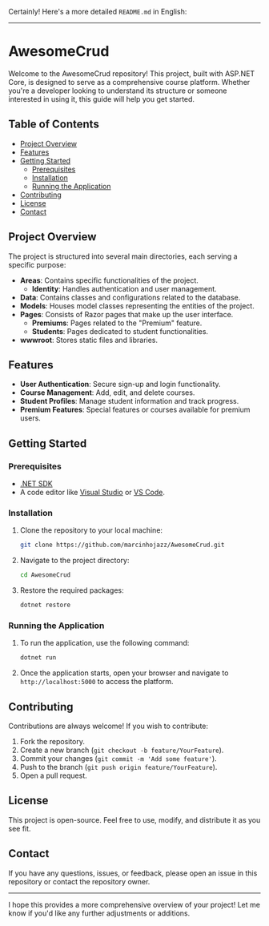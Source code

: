 ﻿Certainly! Here's a more detailed `README.md` in English:

---

# AwesomeCrud

Welcome to the AwesomeCrud repository! This project, built with ASP.NET Core, is designed to serve as a comprehensive course platform. Whether you're a developer looking to understand its structure or someone interested in using it, this guide will help you get started.

## Table of Contents

- [Project Overview](#project-overview)
- [Features](#features)
- [Getting Started](#getting-started)
    - [Prerequisites](#prerequisites)
    - [Installation](#installation)
    - [Running the Application](#running-the-application)
- [Contributing](#contributing)
- [License](#license)
- [Contact](#contact)

## Project Overview

The project is structured into several main directories, each serving a specific purpose:

- **Areas**: Contains specific functionalities of the project.
    - **Identity**: Handles authentication and user management.
- **Data**: Contains classes and configurations related to the database.
- **Models**: Houses model classes representing the entities of the project.
- **Pages**: Consists of Razor pages that make up the user interface.
    - **Premiums**: Pages related to the "Premium" feature.
    - **Students**: Pages dedicated to student functionalities.
- **wwwroot**: Stores static files and libraries.

## Features

- **User Authentication**: Secure sign-up and login functionality.
- **Course Management**: Add, edit, and delete courses.
- **Student Profiles**: Manage student information and track progress.
- **Premium Features**: Special features or courses available for premium users.

## Getting Started

### Prerequisites

- [.NET SDK](https://dotnet.microsoft.com/download)
- A code editor like [Visual Studio](https://visualstudio.microsoft.com/) or [VS Code](https://code.visualstudio.com/).

### Installation

1. Clone the repository to your local machine:
   ```bash
   git clone https://github.com/marcinhojazz/AwesomeCrud.git
   ```

2. Navigate to the project directory:
   ```bash
   cd AwesomeCrud
   ```

3. Restore the required packages:
   ```bash
   dotnet restore
   ```

### Running the Application

1. To run the application, use the following command:
   ```bash
   dotnet run
   ```

2. Once the application starts, open your browser and navigate to `http://localhost:5000` to access the platform.

## Contributing

Contributions are always welcome! If you wish to contribute:

1. Fork the repository.
2. Create a new branch (`git checkout -b feature/YourFeature`).
3. Commit your changes (`git commit -m 'Add some feature'`).
4. Push to the branch (`git push origin feature/YourFeature`).
5. Open a pull request.

## License

This project is open-source. Feel free to use, modify, and distribute it as you see fit.

## Contact

If you have any questions, issues, or feedback, please open an issue in this repository or contact the repository owner.

---

I hope this provides a more comprehensive overview of your project! Let me know if you'd like any further adjustments or additions.